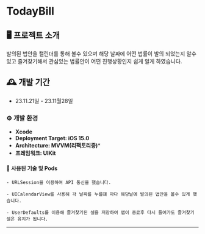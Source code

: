 # TodayBill

## 🖥️ 프로젝트 소개
발의된 법안을 캘린더를 통해 볼수 있으며 해당 날짜에 어떤 법률이 발의 되었는지 알수 있고 즐겨찾기해서 관심있는 법률안이 어떤 진행상황인지 쉽게 알게 하였습니다.
<br>

## 🕰️ 개발 기간
* 23.11.21일 - 23.11월28일


### ⚙️ 개발 환경
- **Xcode**
- **Deployment Target: iOS 15.0** 
- **Architecture: MVVM(리팩토리중)***
- **프레임워크: UIKit**




#### 📲 사용된 기술 및 Pods

    - URLSession을 이용하여 API 통신을 했습니다.
    
    - UICalendarView를 사용해 각 날짜를 누를떄 마다 해당날에 발의된 법안을 볼수 있게 했습니다.
    
    - UserDefaults를 이용해 즐겨찾기된 셀을 저장하여 앱이 종료후 다시 들어가도 즐겨찾기 셀은 유지가 됩니다.

------

